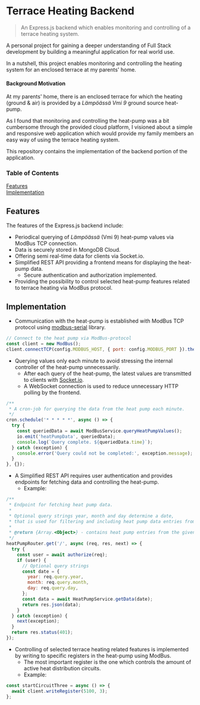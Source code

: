 # Terrace Heating Backend
> An Express.js backend which enables monitoring and controlling of a terrace heating system.

A personal project for gaining a deeper understanding of Full Stack development
by building a meaningful application for real world use.

In a nutshell, this project enables monitoring and controlling the heating system for an enclosed terrace at my parents' home.

#### Background Motivation
At my parents' home, there is an enclosed terrace for which the heating (ground & air) is provided by a *Lämpöässä Vmi 9* ground source heat-pump.

As I found that monitoring and controlling the heat-pump was a bit cumbersome through the provided cloud platform,
I visioned about a simple and responsive web application which would provide my family members an easy way of using the terrace heating system.

This repository contains the implementation of the backend portion of the application.

### Table of Contents
[Features](#features)  
[Implementation](#implementation)  

## Features
The features of the Express.js backend include:
- Periodical querying of *Lämpöässä* (Vmi 9) heat-pump values via ModBus TCP connection.
- Data is securely stored in MongoDB Cloud.
- Offering semi real-time data for clients via Socket.io.
- Simplified REST API providing a frontend means for displaying the heat-pump data.
  - Secure authentication and authorization implemented.
- Providing the possibility to control selected heat-pump features related to terrace heating via ModBus protocol.

## Implementation
- Communication with the heat-pump is established with ModBus TCP protocol using [modbus-serial](https://github.com/yaacov/node-modbus-serial#readme) library.

```JavaScript
// Connect to the heat pump via ModBus-protocol
const client = new ModBus();
client.connectTCP(config.MODBUS_HOST, { port: config.MODBUS_PORT }).then();
```

- Querying values only each minute to avoid stressing the internal controller of the heat-pump unnecessarily.
    - After each query of the heat-pump, the latest values are transmitted to clients with [Socket.io](https://github.com/socketio/socket.io).
    - A WebSocket connection is used to reduce unnecessary HTTP polling by the frontend.

```JavaScript
/**
 * A cron-job for querying the data from the heat pump each minute.
 */
cron.schedule('* * * * *', async () => {
  try {
    const queriedData = await ModBusService.queryHeatPumpValues();
    io.emit('heatPumpData', queriedData);
    console.log(`Query complete. ${queriedData.time}`);
  } catch (exception) {
    console.error('Query could not be completed:', exception.message);
  }
}, {});
```

- A Simplified REST API requires user authentication and provides endpoints for fetching data and controlling the heat-pump.
    - Example:

```JavaScript
/**
 * Endpoint for fetching heat pump data.
 *
 * Optional query strings year, month and day determine a date,
 * that is used for filtering and including heat pump data entries from that date onwards.
 *
 * @return {Array.<Object>} - contains heat pump entries from the given date onwards
 */
heatPumpRouter.get('/', async (req, res, next) => {
  try {
    const user = await authorize(req);
    if (user) {
      // Optional query strings
      const date = {
        year: req.query.year,
        month: req.query.month,
        day: req.query.day,
      };
      const data = await HeatPumpService.getData(date);
      return res.json(data);
    }
  } catch (exception) {
    next(exception);
  }
  return res.status(401);
});
```

- Controlling of selected terrace heating related features is implemented by writing to specific registers in the heat-pump using ModBus.
  - The most important register is the one which controls the amount of active heat distribution circuits.
  - Example:

```JavaScript
const startCircuitThree = async () => {
  await client.writeRegister(5100, 3);
};
```
